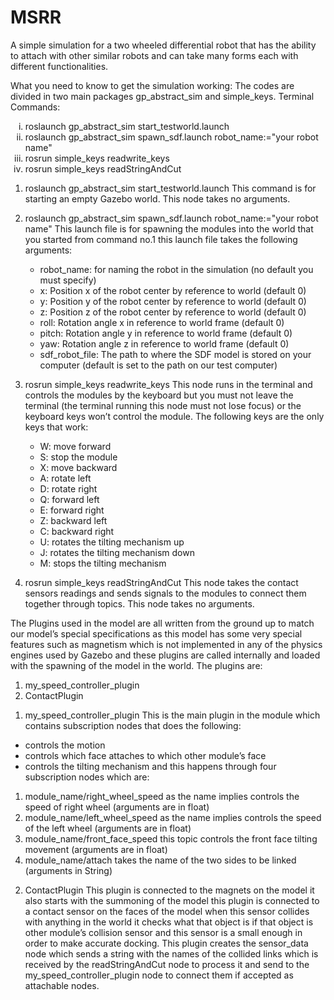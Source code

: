 # MSRR
A simple simulation for a two wheeled differential robot that has the ability to attach with other similar robots and can take many forms each with different functionalities.


What you need to know to get the simulation working:
The codes are divided in two main packages gp_abstract_sim and simple_keys.
Terminal Commands: 
<ol type="i">
  <li>roslaunch gp_abstract_sim start_testworld.launch</li>
  <li>roslaunch gp_abstract_sim spawn_sdf.launch robot_name:="your robot name"</li>
  <li>rosrun simple_keys readwrite_keys</li>
  <li>rosrun simple_keys readStringAndCut</li>
</ol>

1)	roslaunch gp_abstract_sim start_testworld.launch
This command is for starting an empty Gazebo world. This node takes no arguments.

2)	roslaunch gp_abstract_sim spawn_sdf.launch robot_name:="your robot name"
This launch file is for spawning the modules into the world that you started from command no.1 this launch file takes the following arguments:
    -	robot_name: for naming the robot in the simulation (no default you must specify)
    -	x: Position x of the robot center by reference to world (default 0)
    -	y: Position y of the robot center by reference to world (default 0)
    -	z: Position z of the robot center by reference to world (default 0)
    -	roll: Rotation angle x in reference to world frame (default 0)
    -	pitch: Rotation angle y in reference to world frame (default 0)
    -	yaw: Rotation angle z in reference to world frame (default 0)
    -	sdf_robot_file: The path to where the SDF model is stored on your computer (default is set to the path on our test computer)

3)	rosrun simple_keys readwrite_keys
This node runs in the terminal and controls the modules by the keyboard but you must not leave the terminal (the terminal running this node must not lose focus) or the keyboard keys won’t control the module. The following keys are the only keys that work:
    -	W: move forward
    -	S: stop the module
    -	X: move backward
    -	A: rotate left
    -	D: rotate right
    -	Q: forward left
    -	E: forward right
    -	Z: backward left
    -	C: backward right
    -	U: rotates the tilting mechanism up
    -	J: rotates the tilting mechanism down
    -	M: stops the tilting mechanism

4)	rosrun simple_keys readStringAndCut
This node takes the contact sensors readings and sends signals to the modules to connect them together through topics. This node takes no arguments.


The Plugins used in the model are all written from the ground up to match our model’s special specifications as this model has some very special features such as magnetism which is not implemented in any of the physics engines used by Gazebo and these plugins are called internally and loaded with the spawning of the model in the world.
The plugins are:
1.	my_speed_controller_plugin
2.	ContactPlugin

1)	my_speed_controller_plugin
This is the main plugin in the module which contains subscription nodes that does the following:
-	controls the motion
-	controls which face attaches to which other module’s face
-	controls the tilting mechanism
and this happens through four subscription nodes which are:
1.	module_name/right_wheel_speed as the name implies controls the speed of right wheel (arguments are in float)
2.	module_name/left_wheel_speed as the name implies controls the speed of the left wheel (arguments are in float)
3.	module_name/front_face_speed this topic controls the front face tilting movement
(arguments are in float)
4.	module_name/attach takes the name of the two sides to be linked (arguments in String)

2)	ContactPlugin
This plugin is connected to the magnets on the model it also starts with the summoning of the model this plugin is connected to a contact sensor on the faces of the model when this sensor collides with anything in the world it checks what that object is if that object is other module’s collision sensor and this sensor is a small enough in order to make accurate docking.
This plugin creates the sensor_data node which sends a string with the names of the collided links which is received by the readStringAndCut node to process it and send to the my_speed_controller_plugin node to connect them if accepted as attachable nodes.
